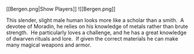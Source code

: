 [[Bergen.png|Show Players]]
![[Bergen.png]]

This slender, slight male human looks more like a scholar than a smith.  A devotee of Moradin, he relies on his knowledge of metals rather than brute strength.  He particularly loves a challenge, and he has a great knowledge of dwarven rituals and lore.  If given the correct materials he can make many magical weapons and armor.